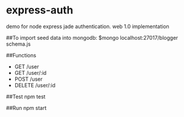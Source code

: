 express-auth
============

demo for node express jade authentication. web 1.0 implementation

##To import seed data into mongodb:
$mongo localhost:27017/blogger schema.js

##Functions
* GET		/user
* GET		/user/:id
* POST	/user
* DELETE	/user/:id

##Test
npm test

##Run
npm start

